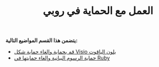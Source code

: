 ﻿---
title: العمل مع الحماية في روبي
type: docs
weight: 130
url: /ar/java/working-with-protection-in-ruby/
---
**يتضمن هذا القسم المواضيع التالية:**

- [قم بحماية وإلغاء حماية شكل Visio بلون الياقوت](/diagram/ar/java/protect-and-unprotect-a-visio-shape-in-ruby/)
- [حماية الرسوم البيانية وإلغاء حمايتها في Ruby](/diagram/ar/java/protect-and-unprotect-diagrams-in-ruby/)
